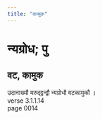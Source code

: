 ```yaml
---
title: "कामुक"
---
```


# न्यग्रोध; पु
## वट, कामुक
उदानाख्यौ मरुद्द्वन्द्वौ न्यग्रोधौ वटकामुकौ ।<br />verse 3.1.1.14<br />page 0014

